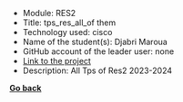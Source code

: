 - Module: RES2
- Title: tps_res_all_of them
- Technology used: cisco
- Name of the student(s): Djabri Maroua
- GitHub account of the leader user: none
- [Link to the project](https://drive.google.com/drive/folders/1SCnwacLYDmXKHRKL-vvUFzg9ZtVHZzpb?usp=sharing)
- Description: All Tps of Res2 2023-2024

**[Go back](../RES2.md)**
